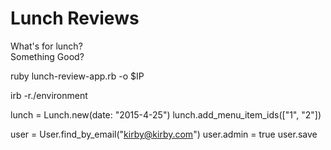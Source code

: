 # Lunch Reviews
What's for lunch?  
Something Good?


ruby lunch-review-app.rb -o $IP

irb -r./environment


lunch = Lunch.new(date: "2015-4-25")
lunch.add_menu_item_ids(["1", "2"])


user = User.find_by_email("kirby@kirby.com")
user.admin = true
user.save